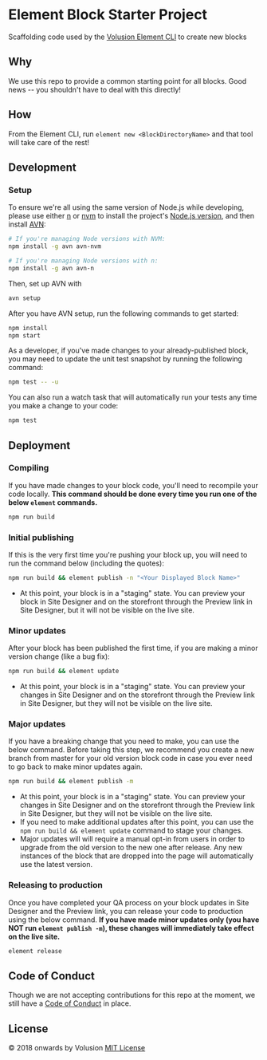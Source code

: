 # Element Block Starter Project

Scaffolding code used by the [Volusion Element CLI](https://github.com/volusion/element-cli) to create new blocks

## Why

We use this repo to provide a common starting point for all blocks. Good news -- you shouldn't have to deal with this directly!

## How

From the Element CLI, run `element new <BlockDirectoryName>` and that tool will take care of the rest!

## Development

### Setup

To ensure we're all using the same version of Node.js while developing, please use either [n](https://github.com/tj/n) or [nvm](https://github.com/creationix/nvm) to install the project's [Node.js version](/.node-version), and then install [AVN](https://github.com/wbyoung/avn):

```bash
# If you're managing Node versions with NVM:
npm install -g avn avn-nvm

# If you're managing Node versions with n:
npm install -g avn avn-n
```

Then, set up AVN with

```bash
avn setup
```

After you have AVN setup, run the following commands to get started:

```bash
npm install
npm start
```

As a developer, if you've made changes to your already-published block, you may need to update the unit test snapshot by running the following command:

```bash
npm test -- -u
```

You can also run a watch task that will automatically run your tests any time you make a change to your code:

```bash
npm test
```

## Deployment

### Compiling

If you have made changes to your block code, you'll need to recompile your code locally. **This command should be done every time you run one of the below `element` commands.**

```bash
npm run build
```

### Initial publishing

If this is the very first time you're pushing your block up, you will need to run the command below (including the quotes):

```bash
npm run build && element publish -n "<Your Displayed Block Name>"
```

- At this point, your block is in a "staging" state. You can preview your block in Site Designer and on the storefront through the Preview link in Site Designer, but it will not be visible on the live site.

### Minor updates

After your block has been published the first time, if you are making a minor version change (like a bug fix):

```bash
npm run build && element update
```

- At this point, your block is in a "staging" state. You can preview your changes in Site Designer and on the storefront through the Preview link in Site Designer, but they will not be visible on the live site.

### Major updates

If you have a breaking change that you need to make, you can use the below command. Before taking this step, we recommend you create a new branch from master for your old version block code in case you ever need to go back to make minor updates again.

```bash
npm run build && element publish -m
```

- At this point, your block is in a "staging" state. You can preview your changes in Site Designer and on the storefront through the Preview link in Site Designer, but they will not be visible on the live site.
- If you need to make additional updates after this point, you can use the `npm run build && element update` command to stage your changes.
- Major updates will will require a manual opt-in from users in order to upgrade from the old version to the new one after release. Any new instances of the block that are dropped into the page will automatically use the latest version.

### Releasing to production

Once you have completed your QA process on your block updates in Site Designer and the Preview link, you can release your code to production using the below command. **If you have made minor updates only (you have NOT run `element publish -m`), these changes will immediately take effect on the live site.**

```bash
element release
```

## Code of Conduct

Though we are not accepting contributions for this repo at the moment, we still have a [Code of Conduct](./CODE_OF_CONDUCT.md) in place.

## License

&copy; 2018 onwards by Volusion
[MIT License](./LICENSE)
